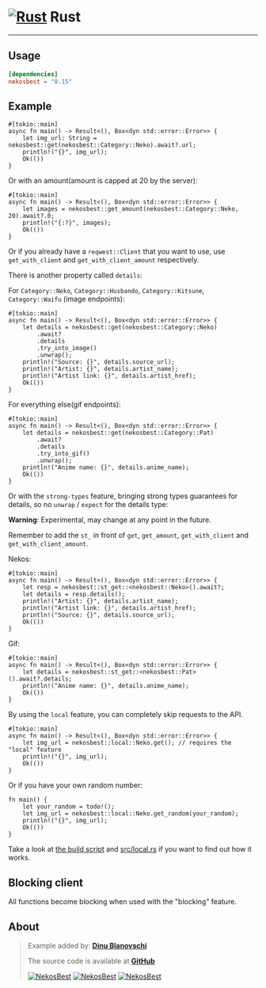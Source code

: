 # [![Rust](https://cdn.discordapp.com/emojis/972378381867941928.webp?size=24&quality=lossless)](https://nekos.best/discord?ref=docs) Rust

---


## Usage

```toml
[dependencies]
nekosbest = "0.15"
```

## Example

```rust, noplaypen
#[tokio::main]
async fn main() -> Result<(), Box<dyn std::error::Error>> {
    let img_url: String = nekosbest::get(nekosbest::Category::Neko).await?.url;
    println!("{}", img_url);
    Ok(())
}
```

Or with an amount(amount is capped at 20 by the server):

```rust, noplaypen
#[tokio::main]
async fn main() -> Result<(), Box<dyn std::error::Error>> {
    let images = nekosbest::get_amount(nekosbest::Category::Neko, 20).await?.0;
    println!("{:?}", images);
    Ok(())
}
```

Or if you already have a `reqwest::Client` that you want to use,
use `get_with_client` and `get_with_client_amount` respectively.

There is another property called `details`:

For `Category::Neko`, `Category::Husbando`, `Category::Kitsune`, `Category::Waifu` (image endpoints):

```rust, noplaypen
#[tokio::main]
async fn main() -> Result<(), Box<dyn std::error::Error>> {
    let details = nekosbest::get(nekosbest::Category::Neko)
        .await?
        .details
        .try_into_image()
        .unwrap();
    println!("Source: {}", details.source_url);
    println!("Artist: {}", details.artist_name);
    println!("Artist link: {}", details.artist_href);
    Ok(())
}
```

For everything else(gif endpoints):

```rust, noplaypen
#[tokio::main]
async fn main() -> Result<(), Box<dyn std::error::Error>> {
    let details = nekosbest::get(nekosbest::Category::Pat)
        .await?
        .details
        .try_into_gif()
        .unwrap();
    println!("Anime name: {}", details.anime_name);
    Ok(())
}
```

Or with the `strong-types` feature, bringing strong types guarantees for details, so no `unwrap` / `expect` for the details type:

**Warning**: Experimental, may change at any point in the future.

Remember to add the `st_` in front of `get`, `get_amount`, `get_with_client` and `get_with_client_amount`.

Nekos:

```rust, noplaypen
#[tokio::main]
async fn main() -> Result<(), Box<dyn std::error::Error>> {
    let resp = nekosbest::st_get::<nekosbest::Neko>().await?;
    let details = resp.details();
    println!("Artist: {}", details.artist_name);
    println!("Artist link: {}", details.artist_href);
    println!("Source: {}", details.source_url);
    Ok(())
}
```

Gif:

```rust, noplaypen
#[tokio::main]
async fn main() -> Result<(), Box<dyn std::error::Error>> {
    let details = nekosbest::st_get::<nekosbest::Pat>().await?.details;
    println!("Anime name: {}", details.anime_name);
    Ok(())
}
```

By using the `local` feature, you can completely skip requests to the API.

```rust, noplaypen
#[tokio::main]
async fn main() -> Result<(), Box<dyn std::error::Error>> {
    let img_url = nekosbest::local::Neko.get(); // requires the "local" feature
    println!("{}", img_url);
    Ok(())
}
```

Or if you have your own random number:

```rust, noplaypen
fn main() {
    let your_random = todo!();
    let img_url = nekosbest::local::Neko.get_random(your_random);
    println!("{}", img_url);
    Ok(())
}
```

Take a look at [the build script](build.rs) and [src/local.rs](src/local.rs) if
you want to find out how it works.

## Blocking client

All functions become blocking when used with the "blocking" feature.

## About

> Example added by: [**Dinu Blanovschi**](https://github.com/dnbln)
>
> The source code is available at [**GitHub**](https://github.com/dnbln/nb-rs)
>
> [![NekosBest](https://img.shields.io/crates/v/nekosbest?style=flat-square)](https://crates.io/crates/nekosbest) [![NekosBest](https://img.shields.io/crates/d/nekosbest?color=orange&style=flat-square)](https://crates.io/crates/nekosbest) [![NekosBest](https://img.shields.io/github/stars/dnbln/nb-rs?color=yellow&label=Stars&logo=github&style=flat-square)](https://github.com/dnbln/nb-rs)